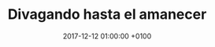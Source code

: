 ---
title: Divagando hasta el amanecer
date:   2017-12-12 01:00:00 +0100
categories: [relatos]
permalink: /relatos/divagando-hasta-el-amanecer
excerpt: Como de costumbre Pascual acompaña a Pedro durante la vigilia. Pasan las horas muertas charlando hasta que amanece pero esa madrugada algo diferente ocurre.
---